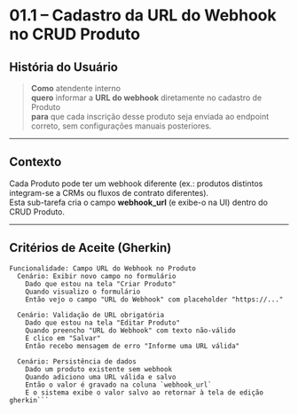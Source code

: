 <!-- /documents/user-historyes/01-1-cadastrar-url-webhook-produto.md -->

# 01.1 – Cadastro da URL do Webhook no CRUD **Produto**

## História do Usuário
> **Como** atendente interno  
> **quero** informar a **URL do webhook** diretamente no cadastro de Produto  
> **para** que cada inscrição desse produto seja enviada ao endpoint correto, sem configurações manuais posteriores.

---

## Contexto
Cada Produto pode ter um webhook diferente (ex.: produtos distintos integram-se a CRMs ou fluxos de contrato diferentes).  
Esta sub-tarefa cria o campo **webhook_url** (e exibe-o na UI) dentro do CRUD Produto.

---

## Critérios de Aceite (Gherkin)

```gherkin
Funcionalidade: Campo URL do Webhook no Produto
  Cenário: Exibir novo campo no formulário
    Dado que estou na tela "Criar Produto"
    Quando visualizo o formulário
    Então vejo o campo "URL do Webhook" com placeholder "https://..."

  Cenário: Validação de URL obrigatória
    Dado que estou na tela "Editar Produto"
    Quando preencho "URL do Webhook" com texto não-válido
    E clico em "Salvar"
    Então recebo mensagem de erro "Informe uma URL válida"

  Cenário: Persistência de dados
    Dado um produto existente sem webhook
    Quando adiciono uma URL válida e salvo
    Então o valor é gravado na coluna `webhook_url`
    E o sistema exibe o valor salvo ao retornar à tela de edição
gherkin```

